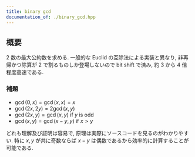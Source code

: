 ```yaml
---
title: binary gcd
documentation_of: ./binary_gcd.hpp
---
```


## 概要
2 数の最大公約数を求める. 一般的な Euclid の互除法による実装と異なり, 非再帰かつ除算が 2 で割るものしか登場しないので bit shift で済み, 約 3 から 4 倍程度高速である.

### 補題
- $\gcd(0, x) = \gcd(x, x) = x$
- $\gcd(2x, 2y) = 2\gcd(x, y)$
- $\gcd(2x, y) = \gcd(x, y)$ if $y$ is odd
- $\gcd(x, y) = \gcd(x - y, y)$ if $x > y$

どれも理解及び証明は容易で, 原理は実際にソースコードを見るのがわかりやすい. 特に $x, y$ が共に奇数ならば $x - y$ は偶数であるから効率的に計算することが可能である.

